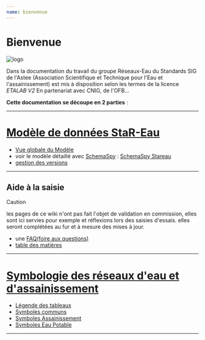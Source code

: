 ```yaml
---
name: bienvenue
---
```




# Bienvenue

![logo](https://github.com/cnigfr/StaR-Eau/blob/main/Documentation/image_documentation/logo/logo.png)

Dans la documentation du travail du groupe Réseaux-Eau du Standards SIG de l'Astee (Association Scientifique et Technique pour l'Eau et l'assainissement) est mis à disposition selon les termes de la licence _ETALAB V2_
En partenariat avec CNIG, de l'OFB...

**Cette documentation se découpe en 2 parties** :

---

# [Modèle de données StaR-Eau](accueil-modele)

- [Vue globale du Modèle](mcd-modele)
- voir le modèle détaillé avec [SchemaSpy](https://schemaspy.org/) : [SchemaSpy Stareau](https://stareau.pasq.fr/schema/index.html)
- [gestion des versions](gestion_des_versions)

---

## Aide à la saisie

> [!CAUTION]
> les pages de ce wiki n'ont pas fait l'objet de validation en commission, elles sont ici servies pour exemple et réflexions lors des saisies d'essais. elles seront complétées au fur et à mesure des mises à jour.

- une [FAQ(foire aux questions)](FAQ)
- [table des matières](table_matiere)


---

# [Symbologie des réseaux d'eau et d'assainissement](accueil-symbologie)

- [Légende des tableaux](01-Légende-des-tableaux)
- [Symboles communs](02-Symboles-Communs)
- [Symboles Assainissement](03-Symboles-Assainissement)
- [Symboles Eau Potable](04-Symboles-Eau-Potable)

---
